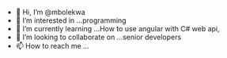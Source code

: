 - 👋 Hi, I’m @mbolekwa
- 👀 I’m interested in ...programming 
- 🌱 I’m currently learning ...How to use angular with C# web api, 
- 💞️ I’m looking to collaborate on ...senior developers
- 📫 How to reach me ...

<!---
mbolekwa/mbolekwa is a ✨ special ✨ repository because its `README.md` (this file) appears on your GitHub profile.
You can click the Preview link to take a look at your changes.
--->
